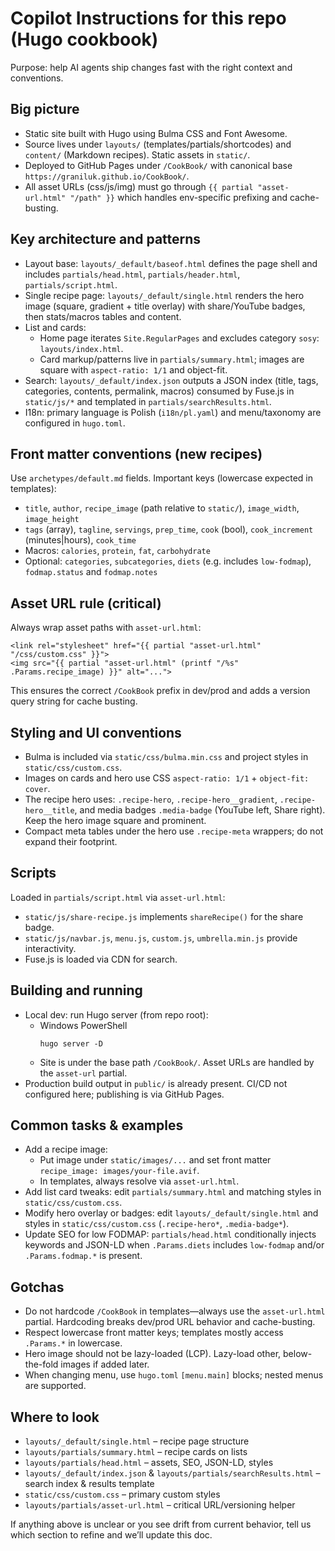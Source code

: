 # Copilot Instructions for this repo (Hugo cookbook)

Purpose: help AI agents ship changes fast with the right context and conventions.

## Big picture
- Static site built with Hugo using Bulma CSS and Font Awesome.
- Source lives under `layouts/` (templates/partials/shortcodes) and `content/` (Markdown recipes). Static assets in `static/`.
- Deployed to GitHub Pages under `/CookBook/` with canonical base `https://graniluk.github.io/CookBook/`.
- All asset URLs (css/js/img) must go through `{{ partial "asset-url.html" "/path" }}` which handles env-specific prefixing and cache-busting.

## Key architecture and patterns
- Layout base: `layouts/_default/baseof.html` defines the page shell and includes `partials/head.html`, `partials/header.html`, `partials/script.html`.
- Single recipe page: `layouts/_default/single.html` renders the hero image (square, gradient + title overlay) with share/YouTube badges, then stats/macros tables and content.
- List and cards:
  - Home page iterates `Site.RegularPages` and excludes category `sosy`: `layouts/index.html`.
  - Card markup/patterns live in `partials/summary.html`; images are square with `aspect-ratio: 1/1` and object-fit.
- Search: `layouts/_default/index.json` outputs a JSON index (title, tags, categories, contents, permalink, macros) consumed by Fuse.js in `static/js/*` and templated in `partials/searchResults.html`.
- I18n: primary language is Polish (`i18n/pl.yaml`) and menu/taxonomy are configured in `hugo.toml`.

## Front matter conventions (new recipes)
Use `archetypes/default.md` fields. Important keys (lowercase expected in templates):
- `title`, `author`, `recipe_image` (path relative to `static/`), `image_width`, `image_height`
- `tags` (array), `tagline`, `servings`, `prep_time`, `cook` (bool), `cook_increment` (minutes|hours), `cook_time`
- Macros: `calories`, `protein`, `fat`, `carbohydrate`
- Optional: `categories`, `subcategories`, `diets` (e.g. includes `low-fodmap`), `fodmap.status` and `fodmap.notes`

## Asset URL rule (critical)
Always wrap asset paths with `asset-url.html`:
```go-html-template
<link rel="stylesheet" href="{{ partial "asset-url.html" "/css/custom.css" }}">
<img src="{{ partial "asset-url.html" (printf "/%s" .Params.recipe_image) }}" alt="...">
```
This ensures the correct `/CookBook` prefix in dev/prod and adds a version query string for cache busting.

## Styling and UI conventions
- Bulma is included via `static/css/bulma.min.css` and project styles in `static/css/custom.css`.
- Images on cards and hero use CSS `aspect-ratio: 1/1` + `object-fit: cover`.
- The recipe hero uses: `.recipe-hero`, `.recipe-hero__gradient`, `.recipe-hero__title`, and media badges `.media-badge` (YouTube left, Share right). Keep the hero image square and prominent.
- Compact meta tables under the hero use `.recipe-meta` wrappers; do not expand their footprint.

## Scripts
Loaded in `partials/script.html` via `asset-url.html`:
- `static/js/share-recipe.js` implements `shareRecipe()` for the share badge.
- `static/js/navbar.js`, `menu.js`, `custom.js`, `umbrella.min.js` provide interactivity.
- Fuse.js is loaded via CDN for search.

## Building and running
- Local dev: run Hugo server (from repo root):
  - Windows PowerShell
    ```pwsh
    hugo server -D
    ```
  - Site is under the base path `/CookBook/`. Asset URLs are handled by the `asset-url` partial.
- Production build output in `public/` is already present. CI/CD not configured here; publishing is via GitHub Pages.

## Common tasks & examples
- Add a recipe image:
  - Put image under `static/images/...` and set front matter `recipe_image: images/your-file.avif`.
  - In templates, always resolve via `asset-url.html`.
- Add list card tweaks: edit `partials/summary.html` and matching styles in `static/css/custom.css`.
- Modify hero overlay or badges: edit `layouts/_default/single.html` and styles in `static/css/custom.css` (`.recipe-hero*`, `.media-badge*`).
- Update SEO for low FODMAP: `partials/head.html` conditionally injects keywords and JSON-LD when `.Params.diets` includes `low-fodmap` and/or `.Params.fodmap.*` is present.

## Gotchas
- Do not hardcode `/CookBook` in templates—always use the `asset-url.html` partial. Hardcoding breaks dev/prod URL behavior and cache-busting.
- Respect lowercase front matter keys; templates mostly access `.Params.*` in lowercase.
- Hero image should not be lazy-loaded (LCP). Lazy-load other, below-the-fold images if added later.
- When changing menu, use `hugo.toml` `[menu.main]` blocks; nested menus are supported.

## Where to look
- `layouts/_default/single.html` – recipe page structure
- `layouts/partials/summary.html` – recipe cards on lists
- `layouts/partials/head.html` – assets, SEO, JSON-LD, styles
- `layouts/_default/index.json` & `layouts/partials/searchResults.html` – search index & results template
- `static/css/custom.css` – primary custom styles
- `layouts/partials/asset-url.html` – critical URL/versioning helper

If anything above is unclear or you see drift from current behavior, tell us which section to refine and we’ll update this doc.
